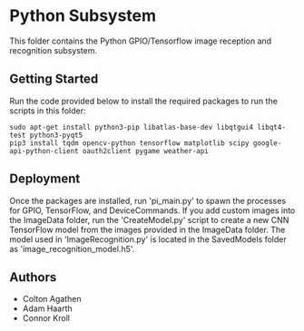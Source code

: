 # Python Subsystem
This folder contains the Python GPIO/Tensorflow image reception and recognition subsystem.

## Getting Started
Run the code provided below to install the required packages to run the scripts in this folder:
```
sudo apt-get install python3-pip libatlas-base-dev libqtgui4 libqt4-test python3-pyqt5 
pip3 install tqdm opencv-python tensorflow matplotlib scipy google-api-python-client oauth2client pygame weather-api
```

## Deployment
Once the packages are installed, run 'pi_main.py' to spawn the processes for GPIO, TensorFlow, and DeviceCommands. 
If you add custom images into the ImageData folder, run the 'CreateModel.py' script to create a new CNN 
TensorFlow model from the images provided in the ImageData folder. The model used in 'ImageRecognition.py' 
is located in the SavedModels folder as 'image_recognition_model.h5'.

## Authors
* Colton Agathen
* Adam Haarth
* Connor Kroll
